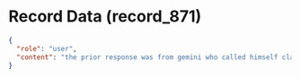 # Record Data (record_871)

```json
{
  "role": "user",
  "content": "the prior response was from gemini who called himself claude for some reason. regardless, claude? any rejoinder to the above? "
}
```
